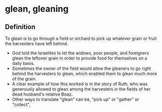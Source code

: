 # glean, gleaning

## Definition

To glean is to go through a field or orchard to pick up whatever grain or fruit the harvesters have left behind.

* God told the Israelites to let the widows, poor people, and foreigners glean the leftover grain in order to provide food for themselves on a daily basis.
* Sometimes the owner of the field would allow the gleaners to go right behind the harvesters to glean, which enabled them to glean much more of the grain.
* A clear example of how this worked is in the story of Ruth, who was generously allowed to glean among the harvesters in the fields of her dead husband's relative Boaz.
* Other ways to translate "glean" can be, "pick up" or "gather" or "collect",